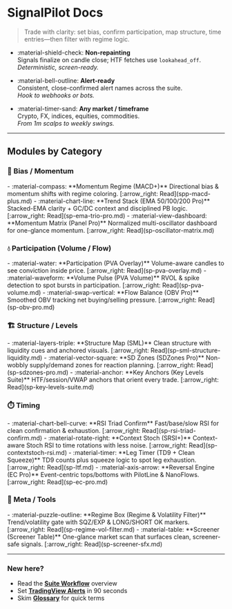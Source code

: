 # SignalPilot Docs

> Trade with clarity: set bias, confirm participation, map structure, time entries—then filter with regime logic.

<div class="grid cards" markdown>

-   :material-shield-check: **Non-repainting**  
    Signals finalize on candle close; HTF fetches use `lookahead_off`.  
    _Deterministic, screen-ready._

-   :material-bell-outline: **Alert-ready**  
    Consistent, close-confirmed alert names across the suite.  
    _Hook to webhooks or bots._

-   :material-timer-sand: **Any market / timeframe**  
    Crypto, FX, indices, equities, commodities.  
    _From 1m scalps to weekly swings._
</div>

---

## Modules by Category

### 🧭 Bias / Momentum
<div class="grid cards" markdown>
-   :material-compass: **Momentum Regime (MACD+)**  
    Directional bias & momentum shifts with regime coloring.  
    [:arrow_right: Read](spp-macd-plus.md)
-   :material-chart-line: **Trend Stack (EMA 50/100/200 Pro)**  
    Stacked-EMA clarity + GC/DC context and disciplined PB logic.  
    [:arrow_right: Read](sp-ema-trio-pro.md)
-   :material-view-dashboard: **Momentum Matrix (Panel Pro)**  
    Normalized multi-oscillator dashboard for one-glance momentum.  
    [:arrow_right: Read](sp-oscillator-matrix.md)
</div>

### 💧 Participation (Volume / Flow)
<div class="grid cards" markdown>
-   :material-water: **Participation (PVA Overlay)**  
    Volume-aware candles to see conviction inside price.  
    [:arrow_right: Read](sp-pva-overlay.md)
-   :material-waveform: **Volume Pulse (PVA Volume)**  
    RVOL & spike detection to spot bursts in participation.  
    [:arrow_right: Read](sp-pva-volume.md)
-   :material-swap-vertical: **Flow Balance (OBV Pro)**  
    Smoothed OBV tracking net buying/selling pressure.  
    [:arrow_right: Read](sp-obv-pro.md)
</div>

### 🏗️ Structure / Levels
<div class="grid cards" markdown>
-   :material-layers-triple: **Structure Map (SML)**  
    Clean structure with liquidity cues and anchored visuals.  
    [:arrow_right: Read](sp-sml-structure-liquidity.md)
-   :material-vector-square: **SD Zones (SDZones Pro)**  
    Non-wobbly supply/demand zones for reaction planning.  
    [:arrow_right: Read](sp-sdzones-pro.md)
-   :material-anchor: **Key Anchors (Key Levels Suite)**  
    HTF/session/VWAP anchors that orient every trade.  
    [:arrow_right: Read](sp-key-levels-suite.md)
</div>

### ⏱️ Timing
<div class="grid cards" markdown>
-   :material-chart-bell-curve: **RSI Triad Confirm**  
    Fast/base/slow RSI for clean confirmation & exhaustion.  
    [:arrow_right: Read](sp-rsi-triad-confirm.md)
-   :material-rotate-right: **Context Stoch (SRSI+)**  
    Context-aware Stoch RSI to time rotations with less noise.  
    [:arrow_right: Read](sp-contextstoch-rsi.md)
-   :material-timer: **Leg Timer (TD9 + Clean Squeeze)**  
    TD9 counts plus squeeze logic to spot leg exhaustion.  
    [:arrow_right: Read](sp-ltf.md)
-   :material-axis-arrow: **Reversal Engine (EC Pro)**  
    Event-centric tops/bottoms with PilotLine & NanoFlows.  
    [:arrow_right: Read](sp-ec-pro.md)
<!-- If you publish RCS docs, add:
-   :material-candle: **Reversal Candlestick Structure (RCS)**
    Clean, non-repainting candlestick reversal map.
    [:arrow_right: Read](sp-rcs.md)
-->
</div>

### 🧩 Meta / Tools
<div class="grid cards" markdown>
-   :material-puzzle-outline: **Regime Box (Regime & Volatility Filter)**  
    Trend/volatility gate with SQZ/EXP & LONG/SHORT OK markers.  
    [:arrow_right: Read](sp-regime-vol-filter.md)
-   :material-table: **Screener (Screener Table)**  
    One-glance market scan that surfaces clean, screener-safe signals.  
    [:arrow_right: Read](sp-screener-sfx.md)
</div>

---

### New here?
- Read the **[Suite Workflow](/ref-workflow/)** overview  
- Set **[TradingView Alerts](/how-to-alerts/)** in 90 seconds  
- Skim **[Glossary](/ref-glossary.md/)** for quick terms  <!-- keep if you add the file -->
